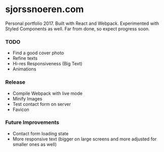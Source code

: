 # sjorssnoeren.com

Personal portfolio 2017. Built with React and Webpack. Experimented with Styled Components as well. Far from done, so expect progress soon.

### TODO

* Find a good cover photo
* Refine texts
* Hi-res Responsiveness (Big Text)
* Animations

### Release

* Compile Webpack with live mode
* Minify Images
* Test contact form on server
* Favicon

### Future Improvements

* Contact form loading state
* More responsive text (bigger on large screens and more adjusted for smaller ones as well)
